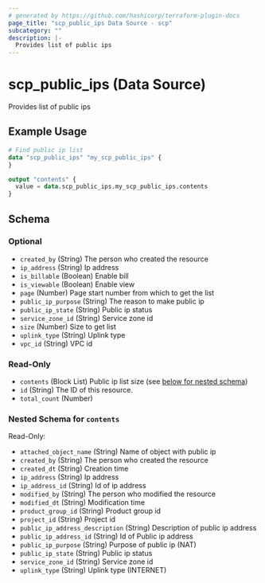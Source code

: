 ```yaml
---
# generated by https://github.com/hashicorp/terraform-plugin-docs
page_title: "scp_public_ips Data Source - scp"
subcategory: ""
description: |-
  Provides list of public ips
---
```


# scp_public_ips (Data Source)

Provides list of public ips

## Example Usage

```terraform
# Find public ip list
data "scp_public_ips" "my_scp_public_ips" {
}

output "contents" {
  value = data.scp_public_ips.my_scp_public_ips.contents
}
```

<!-- schema generated by tfplugindocs -->
## Schema

### Optional

- `created_by` (String) The person who created the resource
- `ip_address` (String) Ip address
- `is_billable` (Boolean) Enable bill
- `is_viewable` (Boolean) Enable view
- `page` (Number) Page start number from which to get the list
- `public_ip_purpose` (String) The reason to make public ip
- `public_ip_state` (String) Public ip status
- `service_zone_id` (String) Service zone id
- `size` (Number) Size to get list
- `uplink_type` (String) Uplink type
- `vpc_id` (String) VPC id

### Read-Only

- `contents` (Block List) Public ip list size (see [below for nested schema](#nestedblock--contents))
- `id` (String) The ID of this resource.
- `total_count` (Number)

<a id="nestedblock--contents"></a>
### Nested Schema for `contents`

Read-Only:

- `attached_object_name` (String) Name of object with public ip
- `created_by` (String) The person who created the resource
- `created_dt` (String) Creation time
- `ip_address` (String) Ip address
- `ip_address_id` (String) Id of ip address
- `modified_by` (String) The person who modified the resource
- `modified_dt` (String) Modification time
- `product_group_id` (String) Product group id
- `project_id` (String) Project id
- `public_ip_address_description` (String) Description of public ip address
- `public_ip_address_id` (String) Id of Public ip address
- `public_ip_purpose` (String) Purpose of public ip (NAT)
- `public_ip_state` (String) Public ip status
- `service_zone_id` (String) Service zone id
- `uplink_type` (String) Uplink type (INTERNET)


